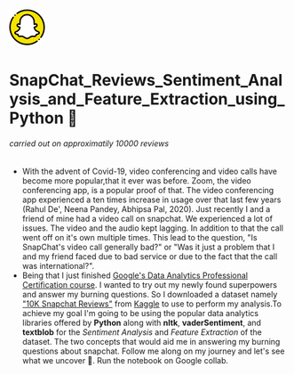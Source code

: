 # ![snapchat_logo](snapchat.png)
# SnapChat_Reviews_Sentiment_Analysis_and_Feature_Extraction_using_Python 🐍
###### carried out on approximatily 10000 reviews
- With the advent of Covid-19, video conferencing and video calls have become more popular,that it ever was before. Zoom, the video conferencing app, is a popular proof of that. The video conferencing app experienced a ten times increase in usage over that last few years <a id=Citation>(Rahul De', Neena Pandey, Abhipsa Pal, 2020)</a>. Just recently I and a friend of mine had a video call on snapchat. We experienced a lot of issues. The video and the audio
kept lagging. In addition to that the call went off on it's own multiple times. This lead to the question, "Is SnapChat's video call generally bad?" or "Was it just a problem that I and my friend faced due to bad service or due to the fact that the call was international?". 
- Being that I just finished <a href="https://www.credly.com/badges/501ca27e-770f-4c1a-a0eb-14fa5285c628?source=linked_in_profile">Google's Data Analytics Professional Certification course</a>. I wanted to try out my newly found superpowers and answer my burning questions. So I downloaded a dataset namely <a href="https://www.kaggle.com/datasets/databar/10k-snapchat-reviews">"10K Snapchat Reviews"</a> from <a href="https://www.kaggle.com/">Kaggle</a> to use to perform my analysis.To achieve my goal I'm going to be using the popular data analytics libraries offered by **Python** along with **nltk**, **vaderSentiment**, and **textblob** for the *Sentiment Analysis* and *Feature Extraction* of the dataset. The two concepts that would aid me in answering my burning questions about snapchat. Follow me along on my journey and let's see what we uncover 🧐. Run the notebook on Google collab.
